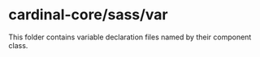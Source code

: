 # cardinal-core/sass/var

This folder contains variable declaration files named by their component class.
